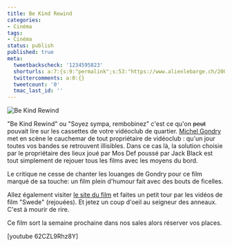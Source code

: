 ```yaml
---
title: Be Kind Rewind
categories:
- Cinéma
tags:
- Cinéma
status: publish
published: true
meta:
  tweetbackscheck: '1234595823'
  shorturls: a:7:{s:9:"permalink";s:53:"https://www.alienlebarge.ch/2008/02/25/be-kind-rewind/";s:7:"tinyurl";s:25:"https://tinyurl.com/bl8frz";s:4:"isgd";s:17:"https://is.gd/irUa";s:5:"bitly";s:18:"https://bit.ly/fQYD";s:5:"snipr";s:22:"https://snipr.com/bc0av";s:5:"snurl";s:22:"https://snurl.com/bc0av";s:7:"snipurl";s:24:"https://snipurl.com/bc0av";}
  twittercomments: a:0:{}
  tweetcount: '0'
  tmac_last_id: ''
---
```

<img src="https://dlgjp9x71cipk.cloudfront.net/2008/02/bekindrewind.png" alt="Be Kind Rewind" />

"Be Kind Rewind" ou "Soyez sympa, rembobinez" c'est ce qu'on <strike>peut</strike> pouvait lire sur les cassettes de votre vidéoclub de quartier. <a href="https://www.michelgondry.com/" title="Le site de Michel Gondry">Michel Gondry</a> met en scène le cauchemar de tout propriétaire de vidéoclub : qu'un jour toutes vos bandes se retrouvent illisibles. Dans ce cas là, la solution choisie par le propriétaire des lieux joué par Mos Def poussé par Jack Black est tout simplement de rejouer tous les films avec les moyens du bord.

Le critique ne cesse de chanter les louanges de Gondry pour ce film marqué de sa touche: un film plein d'humour fait avec des bouts de ficelles.

Allez également visiter <a href="https://bekindmovie.com/" title="Site de Be Kind Rewind">le site du film</a> et faites un petit tour par les vidéos de film "Swede" (rejouées). Et jetez un coup d'oeil au seigneur des anneaux. C'est à mourir de rire.

Ce film sort la semaine prochaine dans nos sales alors réserver vos places.

<!--more-->

[youtube 62CZL9Rhz8Y]
